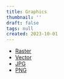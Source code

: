 ```yaml
---
title: Graphics
thumbnail: ''
draft: false
tags: null
created: 2023-10-01
---
```


* [Raster](Raster)
* [Vector](Vector)
* [JPG](JPG.md)
* [PNG](PNG.md)
